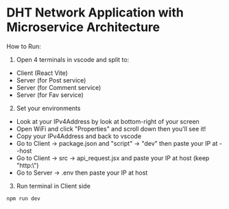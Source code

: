 # DHT Network Application with Microservice Architecture

How to Run:

1. Open 4 terminals in vscode and split to:
- Client (React Vite)
- Server (for Post service)
- Server (for Comment service)
- Server (for Fav service)

2. Set your environments
- Look at your IPv4Address by look at bottom-right of your screen
- Open WiFi and click "Properties" and scroll down then you'll see it!
- Copy your IPv4Address and back to vscode
- Go to Client -> package.json and "script" -> "dev" then paste your IP at --host
- Go to Client -> src -> api_request.jsx and paste your IP at host (keep "http:\\")
- Go to Server -> .env then paste your IP at host

3. Run terminal in Client side

```bash
npm run dev
